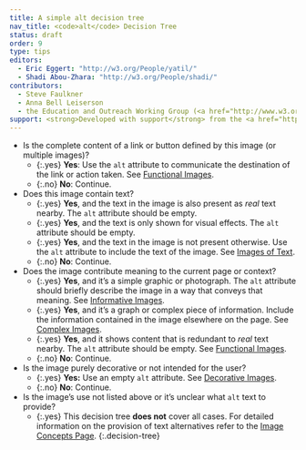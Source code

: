 ```yaml
---
title: A simple alt decision tree
nav_title: <code>alt</code> Decision Tree
status: draft
order: 9
type: tips
editors:
  - Eric Eggert: "http://w3.org/People/yatil/"
  - Shadi Abou-Zhara: "http://w3.org/People/shadi/"
contributors:
  - Steve Faulkner
  - Anna Bell Leiserson
  - the Education and Outreach Working Group (<a href="http://www.w3.org/WAI/EO/">EOWG</a>)
support: <strong>Developed with support</strong> from the <a href="http://www.w3.org/WAI/ACT/">WAI-ACT</a> project, co-funded by the European Commission <abbr title="Information Society Technologies">IST</abbr> Programme.
---
```


-   Is the complete content of a link or button defined by this image (or multiple images)?
    -   {:.yes} **Yes**: Use the `alt` attribute to communicate the destination of the link or action taken. See [Functional Images](functional.html). 
    -   {:.no} **No**: Continue.
-   Does this image contain text?
    -   {:.yes} **Yes**, and the text in the image is also present as *real* text nearby. The `alt` attribute should be empty.
    -   {:.yes} **Yes**, and the text is only shown for visual effects. The `alt` attribute should be empty.
    -   {:.yes} **Yes**, and the text in the image is not present otherwise. Use the `alt` attribute to include the text of the image. See [Images of Text](textual.html#image-of-styled-text-with-decorative-effect).
    -   {:.no} **No**: Continue.
-   Does the image contribute meaning to the current page or context?
    -   {:.yes} **Yes**, and it’s a simple graphic or photograph. The `alt` attribute should briefly describe the image in a way that conveys that meaning. See [Informative Images](informative.html).
    -   {:.yes} **Yes**, and it’s a graph or complex piece of information. Include the information contained in the image elsewhere on the page. See [Complex Images](complex.html).
    -   {:.yes} **Yes**, and it shows content that is redundant to *real* text nearby. The `alt` attribute should be empty. See [Functional Images](functional.html#logo-image-within-link-text).
    -   {:.no} **No**: Continue.
-   Is the image purely decorative or not intended for the user?
    -   {:.yes} **Yes:** Use an empty `alt` attribute. See [Decorative Images](decorative.html).
    -   {:.no} **No**: Continue.
-   Is the image’s use not listed above or it’s unclear what `alt` text to provide?
    -   {:.yes} This decision tree **does not** cover all cases. For detailed information on the provision of text alternatives refer to the [Image Concepts Page](index.html).
{:.decision-tree}
